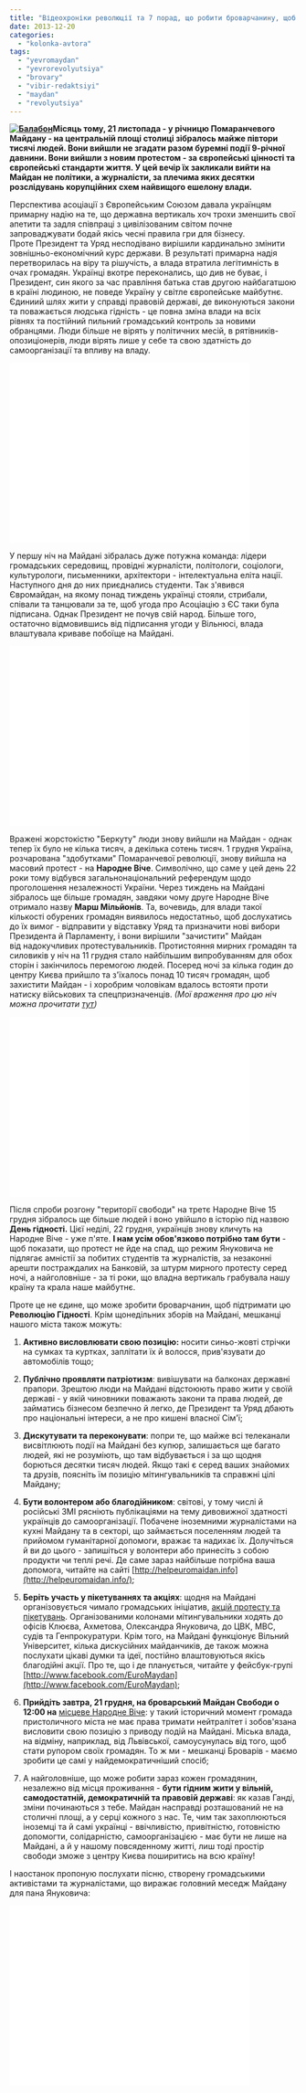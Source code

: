 ```yaml
---
title: "Відеохроніки революції та 7 порад, що робити броварчанину, щоб перемогла гідність"
date: 2013-12-20
categories: 
  - "kolonka-avtora"
tags: 
  - "yevromaydan"
  - "yevrorevolyutsiya"
  - "brovary"
  - "vibir-redaktsiyi"
  - "maydan"
  - "revolyutsiya"
---
```


**[![Балабон](https://mpz.brovary.org/wp-content/uploads/2013/12/Balabon.jpg)](https://mpz.brovary.org/wp-content/uploads/2013/12/Balabon.jpg)Місяць тому, 21 листопада - у річницю Помаранчевого Майдану - на центральній площі столиці зібралось майже півтори тисячі людей. Вони вийшли не згадати разом буремні події 9-річної давнини. Вони вийшли з новим протестом - за європейські цінності та європейські стандарти життя. У цей вечір їх закликали вийти на Майдан не політики, а журналісти, за плечима яких десятки розслідувань корупційних схем найвищого ешелону влади.**

Перспектива асоціації з Європейським Союзом давала українцям примарну надію на те, що державна вертикаль хоч трохи зменшить свої апетити та задля співпраці з цивілізованим світом почне запроваджувати бодай якісь чесні правила гри для бізнесу. Проте Президент та Уряд несподівано вирішили кардинально змінити зовнішньо-економічний курс держави. В результаті примарна надія перетворилась на віру та рішучість, а влада втратила легітимність в очах громадян. Українці вкотре переконались, що див не буває, і Президент, син якого за час правління батька став другою найбагатшою в країні людиною, не поведе Україну у світле європейське майбутнє. Єдиниий шлях жити у справді правовій державі, де виконуються закони та поважається людська гідність - це повна зміна влади на всіх рівнях та постійний пильний громадський контроль за новими обранцями. Люди більше не вірять у політичних месій, в рятівників-опозиціонерів, люди вірять лише у себе та свою здатність до самоорганізації та впливу на владу.

<iframe src="//www.youtube.com/embed/IqFdatdem64" height="315" width="420" allowfullscreen frameborder="0"></iframe>

У першу ніч на Майдані зібралась дуже потужна команда: лідери громадських середовищ, провідні журналісти, політологи, соціологи, культурологи, письменники, архітектори - інтелектуальна еліта нації. Наступного дня до них приєднались студенти. Так з'явився Євромайдан, на якому понад тиждень українці стояли, стрибали, співали та танцювали за те, щоб угода про Асоціацію з ЄС таки була підписана. Однак Президент не почув свій народ. Більше того, остаточно відмовившись від підписання угоди у Вільнюсі, влада влаштувала криваве побоїще на Майдані.

<iframe src="//www.youtube.com/embed/6HtbdFfaYUc" height="315" width="420" allowfullscreen frameborder="0"></iframe>

Вражені жорстокістю "Беркуту" люди знову вийшли на Майдан - однак тепер їх було не кілька тисяч, а декілька сотень тисяч. 1 грудня Україна, розчарована "здобутками" Помаранчевої революції, знову вийшла на масовий протест - на **Народне Віче**. Символічно, що саме у цей день 22 роки тому відбувся загальнонаціональний референдум щодо проголошення незалежності України. Через тиждень на Майдані зібралось ще більше громадян, завдяки чому друге Народне Віче отримало назву **Марш Мільйонів**. Та, вочевидь, для влади такої кількості обурених громадян виявилось недостатньо, щоб дослухатись до їх вимог - відправити у відставку Уряд та призначити нові вибори Президента й Парламенту, і вони вирішили "зачистити" Майдан від надокучливих протестувальників. Протистояння мирних громадян та силовиків у ніч на 11 грудня стало найбільшим випробуванням для обох сторін і закінчилось перемогою людей. Посеред ночі за кілька годин до центру Києва прийшло та з'їхалось понад 10 тисяч громадян, щоб захистити Майдан - і хоробрим чоловікам вдалось встояти проти натиску військових та спецпризначенців. _(Мої враження про цю ніч можна прочитати [тут](http://www.facebook.com/alina.dyachenko/posts/710542475636539))_

<iframe src="//www.youtube.com/embed/BjfUmoqagtY" height="315" width="420" allowfullscreen frameborder="0"></iframe>

Після спроби розгону "території свободи" на третє Народне Віче 15 грудня зібралось ще більше людей і воно увійшло в історію під назвою **День гідності.** Цієї неділі, 22 грудня, українців знову кличуть на Народне Віче - уже п'яте. **І нам усім обов'язково потрібно там бути** - щоб показати, що протест не йде на спад, що режим Януковича не підлягає амністії за побитих студентів та журналістів, за незаконні арешти постраждалих на Банковій, за штурм мирного протесту серед ночі, а найголовніше - за ті роки, що владна вертикаль грабувала нашу країну та крала наше майбутнє.

Проте це не єдине, що може зробити броварчанин, щоб підтримати цю **Революцію Гідності**. Крім щонедільних зборів на Майдані, мешканці нашого міста також можуть:

1) **Активно висловлювати свою позицію:** носити синьо-жовті стрічки на сумках та куртках, заплітати їх й волосся, прив'язувати до автомобілів тощо;

2) **Публічно проявляти патріотизм**: вивішувати на балконах державні прапори. Зрештою люди на Майдані відстоюють право жити у своїй державі - у якій чиновники поважають закони та права людей, де займатись бізнесом безпечно й легко, де Президент та Уряд дбають про національні інтереси, а не про кишені власної Сім'ї;

3) **Дискутувати та переконувати**: попри те, що майже всі телеканали висвітлюють події на Майдані без купюр, залишається ще багато людей, які не розуміють, що там відбувається і за що щодня борються десятки тисяч людей. Якщо такі є серед ваших знайомих та друзів, поясніть їм позицію мітингувальників та справжні цілі Майдану;

4) **Бути волонтером або благодійником**: світові, у тому числі й російські ЗМІ рясніють публікаціями на тему дивовижної здатності українців до самоорганізації. Побачене іноземними журналістами на кухні Майдану та в секторі, що займається поселенням людей та прийомом гуманітарної допомоги, вражає та надихає їх. Долучіться й ви до цього - запишіться у волонтери або принесіть з собою продукти чи теплі речі. Де саме зараз найбільше потрібна ваша допомога, читайте на сайті [http://helpeuromaidan.info](http://helpeuromaidan.info/);

5) **Беріть участь у пікетуваннях та акціях**: щодня на Майдані організовується чимало громадських ініціатив, [акцій протесту та пікетувань](http://politiko.ua//blogpost102664). Організованими колонами мітингувальники ходять до офісів Клюєва, Ахметова, Олександра Януковича, до ЦВК, МВС, судів та Генпрокуратури. Крім того, на Майдані функціонує Вільний Університет, кілька дискусійних майданчиків, де також можна послухати цікаві думки та ідеї, постійно влаштовуються якісь благодійні акції. Про те, що і де планується, читайте у фейсбук-групі [http://www.facebook.com/EuroMaydan](http://www.facebook.com/EuroMaydan);

6) **Прийдіть завтра, 21 грудня, на броварський Майдан Свободи о 12:00 на** [місцеве Народне Віче](https://mpz.brovary.org/brovarchani-pidtrimayut-vimogi-yevromaydanu-na-narodnomu-viche/): у такий історичний момент громада пристоличного міста не має права тримати нейтралітет і зобов'язана висловити свою позицію з приводу подій на Майдані. Міська влада, на відміну, наприклад, від Львівської, самоусунулась від того, щоб стати рупором своїх громадян. То ж ми - мешканці Броварів - маємо зробити це самі у найдемократичніший спосіб;

7) А найголовніше, що може робити зараз кожен громадянин, незалежно від місця проживання - **бути гідним жити у вільній, самодостатній, демократичній та правовій державі**: як казав Ганді, зміни починаються з тебе. Майдан насправді розташований не на столичні площі, а у серці кожного з нас. Те, чим так захоплюються іноземці та й самі українці - ввічливістю, привітністю, готовністю допомогти, солідарністю, самоорганізацією - має бути не лише на Майдані, а й у нашому повсяденному житті, лиш тоді простір свободи зможе з центру Києва поширитись на всю країну!

І наостанок пропоную послухати пісню, створену громадськими активістами та журналістами, що виражає головний меседж Майдану для пана Януковича:

<iframe src="//www.youtube.com/embed/foFcVKZ1OCA" height="315" width="420" allowfullscreen frameborder="0"></iframe>
